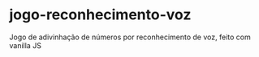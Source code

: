 # jogo-reconhecimento-voz
Jogo de adivinhação de números por reconhecimento de voz, feito com vanilla JS
